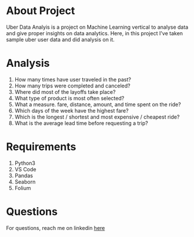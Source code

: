 # About Project

Uber Data Analyis is a project on Machine Learning vertical to analyse data and give proper insights on data analytics. Here, in this project I've taken sample uber
user data and did analysis on it.

# Analysis
1. How many times have user traveled in the past?
2. How many trips were completed and canceled?
3. Where did most of the layoffs take place?
4. What type of product is most often selected?
5. What a measure. fare, distance, amount, and time spent on the ride?
6. Which days of the week have the highest fare?
7. Which is the longest / shortest and most expensive / cheapest ride?
8. What is the average lead time before requesting a trip?

# Requirements
1. Python3
2. VS Code
3. Pandas
4. Seaborn
5. Folium

# Questions
For questions, reach me on linkedin <a href="https://linkedin.com/in/MadhuPIoT">here</a>

